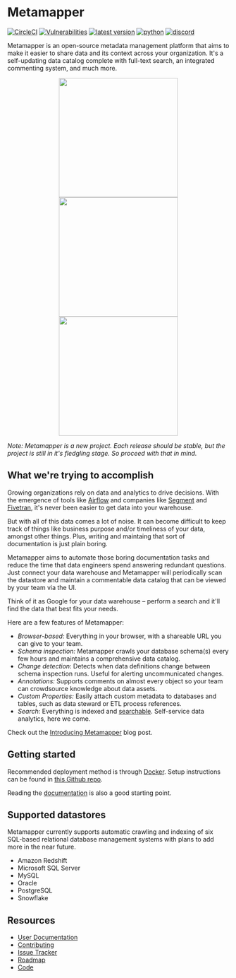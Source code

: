 # Metamapper

[![CircleCI](https://circleci.com/gh/getmetamapper/metamapper.svg?style=shield)](https://circleci.com/gh/getmetamapper/metamapper) [![Vulnerabilities](https://snyk.io/test/github/getmetamapper/metamapper/badge.svg)](https://snyk.io/test/github/getmetamapper/metamapper) [![latest version](https://img.shields.io/docker/v/metamapper/metamapper?sort=semver)](https://hub.docker.com/r/metamapper/metamapper) [![python](https://img.shields.io/github/pipenv/locked/python-version/getmetamapper/metamapper)](https://github.com/getmetamapper/metamapper/blob/master/Pipfile) [![discord](https://img.shields.io/discord/713821768237973535)](http://discuss.metamapper.io)

Metamapper is an open-source metadata management platform that aims to make it easier to share data and its context across your organization. It's a self-updating data catalog complete with full-text search, an integrated commenting system, and much more.

<p align="center">
  <img src="https://github.com/metamapper-io/metamapper/raw/master/.github/screenshots/preview-1.png" width="270">
  <img src="https://github.com/metamapper-io/metamapper/raw/master/.github/screenshots/preview-2.png" width="270">
  <img src="https://github.com/metamapper-io/metamapper/raw/master/.github/screenshots/preview-3.png" width="270">
</p>

*Note: Metamapper is a new project. Each release should be stable, but the project is still in it's fledgling stage. So proceed with that in mind.*

## What we're trying to accomplish

Growing organizations rely on data and analytics to drive decisions. With the emergence of tools like [Airflow](https://github.com/apache/airflow) and companies like [Segment](https://segment.com/) and [Fivetran](https://get.fivetran.com/demo), it's never been easier to get data into your warehouse.

But with all of this data comes a lot of noise. It can become difficult to keep track of things like business purpose and/or timeliness of your data, amongst other things. Plus, writing and maintaing that sort of documentation is just plain boring.

Metamapper aims to automate those boring documentation tasks and reduce the time that data engineers spend answering redundant questions. Just connect your data warehouse and Metamapper will periodically scan the datastore and maintain a commentable data catalog that can be viewed by your team via the UI.

Think of it as Google for your data warehouse – perform a search and it'll find the data that best fits your needs.

Here are a few features of Metamapper:

- *Browser-based:* Everything in your browser, with a shareable URL you can give to your team.
- *Schema inspection:* Metamapper crawls your database schema(s) every few hours and maintains a comprehensive data catalog.
- *Change detection*: Detects when data definitions change between schema inspection runs. Useful for alerting uncommunicated changes.
- *Annotations:* Supports comments on almost every object so your team can crowdsource knowledge about data assets.
- *Custom Properties:* Easily attach custom metadata to databases and tables, such as data steward or ETL process references.
- *Search:* Everything is indexed and [searchable](https://www.postgresql.org/docs/9.5/textsearch.html). Self-service data analytics, here we come.

Check out the [Introducing Metamapper](https://www.metamapper.io/blog/2020/07/12/introducting-metamapper) blog post.

## Getting started

Recommended deployment method is through [Docker](https://www.docker.com/). Setup instructions can be found in [this Github repo](https://github.com/getmetamapper/metamapper-setup).

Reading the [documentation](https://www.metamapper.io/) is also a good starting point.

## Supported datastores

Metamapper currently supports automatic crawling and indexing of six SQL-based relational database management systems with plans to add more in the near future.

- Amazon Redshift
- Microsoft SQL Server
- MySQL
- Oracle
- PostgreSQL
- Snowflake

## Resources

- [User Documentation](https://www.metamapper.io)
- [Contributing](CONTRIBUTING.md)
- [Issue Tracker](https://github.com/getmetamapper/metamapper/issues)
- [Roadmap](https://trello.com/b/QT28sJAz/metamapper-io)
- [Code](https://github.com/getmetamapper/metamapper)
